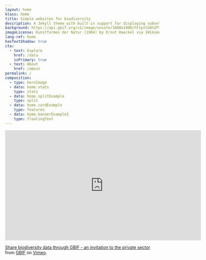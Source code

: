```yaml
---
layout: home
klass: home
title: Simple websites for biodiversity
description: A Jekyll theme with built-in support for displaying subsets of data mediated through GBIF.org
background: https://api.gbif.org/v1/image/unsafe/1600x1000/https%3A%2F%2Fhp-base-theme.netlify.app%2Fassets%2Fimg%2FHaeckel_Siphoneae.jpg
imageLicense: Kunstformen der Natur (1904) by Ernst Haeckel via [Wikimedia](https://commons.wikimedia.org/wiki/Kunstformen_der_Natur)
lang-ref: home
hasTextShadow: true
cta:
  - text: Explore
    href: /data
    isPrimary: true
  - text: About
    href: /about
permalink: /
composition:
  - type: heroImage
  - data: home.stats
    type: stats
  - data: home.splitExample
    type: split
  - data: home.cardExample
    type: features
  - data: home.bannerExample2
    type: floatingText
---
```


<iframe src="https://player.vimeo.com/video/473377963" width="640" height="360" frameborder="0" allow="autoplay; fullscreen; picture-in-picture" allowfullscreen></iframe>
<p><a href="https://vimeo.com/473377963">Share biodiversity data through GBIF - an invitation to the private sector</a> from <a href="https://vimeo.com/gbif">GBIF</a> on <a href="https://vimeo.com">Vimeo</a>.</p>